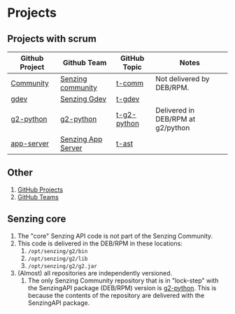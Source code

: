 # Projects

## Projects with scrum

| Github Project                                           | Github Team                                                                    | GitHub Topic                                                                                     | Notes                             |
| -------------------------------------------------------- | ------------------------------------------------------------------------------ | ------------------------------------------------------------------------------------------------ | --------------------------------- |
| [Community](https://github.com/orgs/Senzing/projects/2)  | [Senzing community](https://github.com/orgs/Senzing/teams/senzing-community)   | [t-comm](https://github.com/search?q=org%3ASenzing%20topic%3At-comm&type=repositories)           | Not delivered by DEB/RPM.         |
| [gdev](https://github.com/orgs/Senzing/projects/9)       | [Senzing Gdev](https://github.com/orgs/Senzing/teams/senzing-gdev)             | [t-gdev](https://github.com/search?q=org%3ASenzing%20topic%3At-gdev&type=repositories)           |                                   |
| [g2-python](https://github.com/orgs/Senzing/projects/8)  | [g2-python](https://github.com/orgs/Senzing/teams/g2-python)                   | [t-g2-python](https://github.com/search?q=org%3ASenzing%20topic%3At-g2-python&type=repositories) | Delivered in DEB/RPM at g2/python |
| [app-server](https://github.com/orgs/Senzing/projects/6) | [Senzing App Server](https://github.com/orgs/Senzing/teams/senzing-app-server) | [t-ast](https://github.com/search?q=org%3ASenzing%20topic%3At-ast&type=repositories)             |                                   |

## Other

1. [GitHub Projects](https://github.com/orgs/Senzing/projects?type=classic)
1. [GitHub Teams](https://github.com/orgs/Senzing/teams)

## Senzing core

1. The "core" Senzing API code is not part of the Senzing Community.
1. This code is delivered in the DEB/RPM in these locations:
   1. `/opt/senzing/g2/bin`
   1. `/opt/senzing/g2/lib`
   1. `/opt/senzing/g2/g2.jar`
1. (Almost) all repositories are independently versioned.
   1. The only Senzing Community repository that is in "lock-step" with the
      SenzingAPI package (DEB/RPM) version is
      [g2-python](https://github.com/senzing-garage/g2-python).
      This is because the contents of the repository are delivered with the
      SenzingAPI package.
